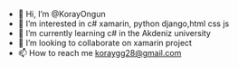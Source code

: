 - 👋 Hi, I’m @KorayOngun
- 👀 I’m interested in c# xamarin, python django,html css js
- 🌱 I’m currently learning c# in the Akdeniz university
- 💞️ I’m looking to collaborate on xamarin project
- 📫 How to reach me koraygg28@gmail.com

<!---
KorayOngun/KorayOngun is a ✨ special ✨ repository because its `README.md` (this file) appears on your GitHub profile.
You can click the Preview link to take a look at your changes.
--->
